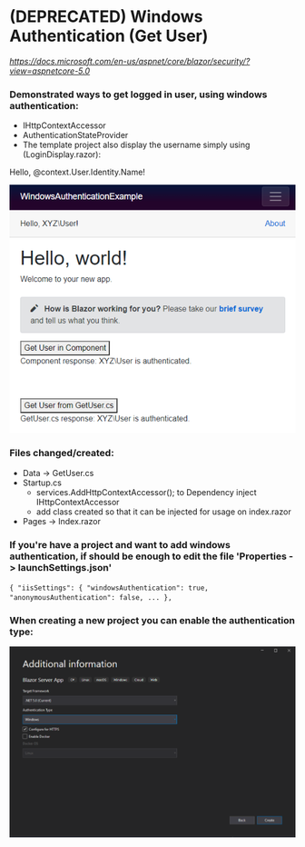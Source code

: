 # (DEPRECATED) Windows Authentication (Get User)
*https://docs.microsoft.com/en-us/aspnet/core/blazor/security/?view=aspnetcore-5.0*

### Demonstrated ways to get logged in user, using windows authentication:
* IHttpContextAccessor
* AuthenticationStateProvider
* The template project also display the username simply using (LoginDisplay.razor):
<AuthorizeView>
    Hello, @context.User.Identity.Name!
</AuthorizeView>


![Capture.PNG](Capture.PNG)

### Files changed/created:
* Data -> GetUser.cs
* Startup.cs
  * services.AddHttpContextAccessor(); to Dependency inject IHttpContextAccessor
  * add class created so that it can be injected for usage on index.razor
* Pages -> Index.razor

### If you're have a project and want to add windows authentication, if should be enough to edit the file 'Properties -> launchSettings.json'
`{
  "iisSettings": {
    "windowsAuthentication": true,
    "anonymousAuthentication": false,
    ...
  },`

### When creating a new project you can enable the authentication type:
![authenticationType.PNG](authenticationType.PNG)
